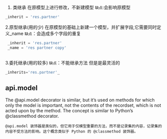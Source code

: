 1. 类继承
    在原模型上进行修改，不新建模型
    `缺点`:会影响原模型
```python
_inherit = 'res.partner'
```

2.原型继承(用的少)
  在原模型的基础上新建一个模型，并扩展字段,它需要同时定义_name
  `缺点`：会造成多个字段的重复
```python
 _inherit = 'res.partner'
 _name = 'res partner copy'
  
```
3.委托继承(用的较多)
   `缺点`：不能继承方法
   但是是最灵活的
   ```python
   _inherits='res.partner'_
```

## api.model
The @api.model decorator is similar, but it’s used on methods for which only the model is important, not the contents of the recordset, which is not acted upon by the method. The concept is similar to Python’s @classmethod decorator.
 
``@api.model 装饰器是类似的，但它用于仅模型重要的方法，而不是记录集的内容，记录集的内容不受方法的影响。这个概念类似于 Python 的 @classmethod 装饰器。``

